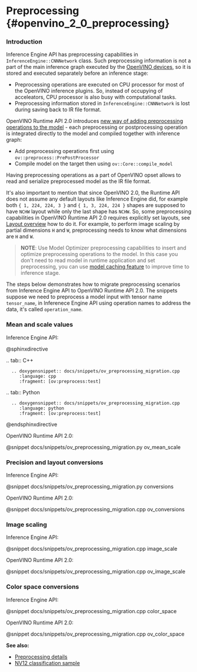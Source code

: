 # Preprocessing {#openvino_2_0_preprocessing}

### Introduction

Inference Engine API has preprocessing capabilities in `InferenceEngine::CNNNetwork` class. Such preprocessing information is not a part of the main inference graph executed by the [OpenVINO devices](../supported_plugins/Device_Plugins.md), so it is stored and executed separately before an inference stage:
- Preprocessing operations are executed on CPU processor for most of the OpenVINO inference plugins. So, instead of occupying of acceleators, CPU processor is also busy with computational tasks.
- Preprocessing information stored in `InferenceEngine::CNNNetwork` is lost during saving back to IR file format.

OpenVINO Runtime API 2.0 introduces [new way of adding preprocessing operations to the model](../preprocessing_overview.md) - each preprocessing or postprocessing operation is integrated directly to the model and compiled together with inference graph:
- Add preprocessing operations first using `ov::preprocess::PrePostProcessor`
- Compile model on the target then using `ov::Core::compile_model`

Having preprocessing operations as a part of OpenVINO opset allows to read and serialize preprocessed model as the IR file format.

It's also important to mention that since OpenVINO 2.0, the Runtime API does not assume any default layouts like Inference Engine did, for example both `{ 1, 224, 224, 3 }` and `{ 1, 3, 224, 224 }` shapes are supposed to have `NCHW` layout while only the last shape has `NCHW`. So, some preprocessing capabilities in OpenVINO Runtime API 2.0 requires explicitly set layouts, see [Layout overview](../layout_overview.md) how to do it. For example, to perform image scaling by partial dimensions `H` and `W`, preprocessing needs to know what dimensions are `H` and `W`.

> **NOTE**: Use Model Optimizer preprocessing capabilities to insert and optimize preprocessing operations to the model. In this case you don't need to read model in runtime application and set preprocessing, you can use [model caching feature](../Model_caching_overview.md) to improve time to inference stage.

The steps below demonstrates how to migrate preprocessing scenarios from Inference Engine API to OpenVINO Runtime API 2.0.
The snippets suppose we need to preprocess a model input with tensor name `tensor_name`, in Inferenece Engine API using operation names to address the data, it's called `operation_name`.

### Mean and scale values

Inference Engine API:

@sphinxdirective

.. tab:: C++

      .. doxygensnippet:: docs/snippets/ov_preprocessing_migration.cpp
         :language: cpp
         :fragment: [ov:preprocess:test]

.. tab:: Python

      .. doxygensnippet:: docs/snippets/ov_preprocessing_migration.cpp
         :language: python
         :fragment: [ov:preprocess:test]

@endsphinxdirective

OpenVINO Runtime API 2.0:

@snippet docs/snippets/ov_preprocessing_migration.py ov_mean_scale

### Precision and layout conversions

Inference Engine API:

@snippet docs/snippets/ov_preprocessing_migration.py conversions

OpenVINO Runtime API 2.0:

@snippet docs/snippets/ov_preprocessing_migration.cpp ov_conversions

### Image scaling

Inference Engine API:

@snippet docs/snippets/ov_preprocessing_migration.cpp image_scale

OpenVINO Runtime API 2.0:

@snippet docs/snippets/ov_preprocessing_migration.cpp ov_image_scale

### Color space conversions

Inference Engine API:

@snippet docs/snippets/ov_preprocessing_migration.cpp color_space

OpenVINO Runtime API 2.0:

@snippet docs/snippets/ov_preprocessing_migration.cpp ov_color_space

**See also:**
- [Preprocessing details](../preprocessing_details.md)
- [NV12 classification sample](../../../samples/cpp/hello_nv12_input_classification/README.md)
